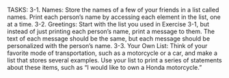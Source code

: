 TASKS:
3-1. Names: Store the names of a few of your friends in a list called names. Print
each person’s name by accessing each element in the list, one at a time.
3-2. Greetings: Start with the list you used in Exercise 3-1, but instead of just
printing each person’s name, print a message to them. The text of each message should be the same, but each message should be personalized with the
person’s name.
3-3. Your Own List: Think of your favorite mode of transportation, such as a
motorcycle or a car, and make a list that stores several examples. Use your list
to print a series of statements about these items, such as “I would like to own a
Honda motorcycle.”

